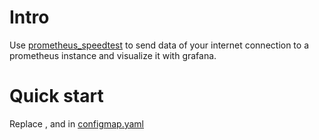 # Intro
Use [prometheus_speedtest](https://github.com/jeanralphaviles/prometheus_speedtest) to send data of your internet connection to a prometheus instance and visualize it with grafana.

# Quick start
Replace <URL>, <USERNAME> and <PASSWORD> in [configmap.yaml](configmap.yaml)
